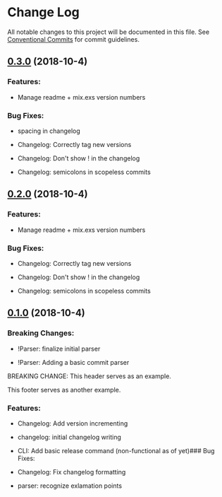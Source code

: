 # Change Log

All notable changes to this project will be documented in this file.
See [Conventional Commits](Https://conventionalcommits.org) for commit guidelines.



<!-- changelog -->

## [0.3.0](https://github.com/zachdaniel/git_ops/compare/master@0.2.0...master@0.3.0) (2018-10-4)


### Features:

* Manage readme + mix.exs version numbers

### Bug Fixes:

* spacing in changelog

* Changelog: Correctly tag new versions

* Changelog: Don't show ! in the changelog

* Changelog: semicolons in scopeless commits

## [0.2.0](https://github.com/zachdaniel/git_ops/compare/master@0.1.0...master@0.2.0) (2018-10-4)


### Features:

* Manage readme + mix.exs version numbers

### Bug Fixes:

* Changelog: Correctly tag new versions

* Changelog: Don't show ! in the changelog

* Changelog: semicolons in scopeless commits


## [0.1.0](https://github.com/zachdaniel/git_ops/compare/master@0.1.0...master@1.0.0) (2018-10-4)


### Breaking Changes:

* !Parser: finalize initial parser

* !Parser: Adding a basic commit parser

BREAKING CHANGE: This header serves as an example.

This footer serves as another example.

### Features:

* Changelog: Add version incrementing

* changelog: initial changelog writing

* CLI: Add basic release command (non-functional as of yet)### Bug Fixes:

* Changelog: Fix changelog formatting

* parser: recognize exlamation points

